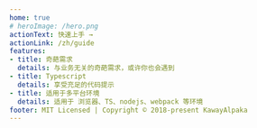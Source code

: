 ```yaml
---
home: true
# heroImage: /hero.png
actionText: 快速上手 →
actionLink: /zh/guide
features:
- title: 奇葩需求
  details: 与业务无关的奇葩需求，或许你也会遇到
- title: Typescript
  details: 享受充足的代码提示
- title: 适用于多平台环境
  details: 适用于 浏览器、TS、nodejs、webpack 等环境
footer: MIT Licensed | Copyright © 2018-present KawayAlpaka
---
```

